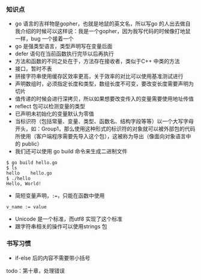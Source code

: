 
### 知识点
- go 语言的吉祥物是gopher，也就是地鼠的英文名，所以写go 的人出去做自我介绍的时候可以这样说：我是一个gopher，因为我写代码的时候像打地鼠一样，bug 一个接着一个
- go 是强类型语言，类型声明写在变量后面
- defer 语句在当前函数执行完毕以后再执行
- 方法和函数的不同之处在于，方法存在接收者，类似于C++ 中类的方法
- 接口，暂时不表
- 拼接字符串使用缓存区效率更高，关于效率的对比可以使用基准测试进行
- 声明数组时，必须指定长度和类型，数组长度不可变，要改变长度需要声明为切片
- 值传递的时候会进行深拷贝，所以如果想要改变传入的变量需要使用地址传值
- reflect 包可以检测变量的类型
- 已声明未初始化的变量默认为零值
- 当标识符（包括常量、变量、类型、函数名、结构字段等等）以一个大写字母开头，如：Group1，那么使用这种形式的标识符的对象就可以被外部包的代码所使用（客户端程序需要先导入这个包），这被称为导出（像面向对象语言中的 public）
- 我们还可以使用 go build 命令来生成二进制文件
```
$ go build hello.go 
$ ls
hello    hello.go
$ ./hello 
Hello, World!
```
- 简短变量声明，`:=`，只能在函数中使用
```
v_name := value
```
- Unicode 是一个标准，而utf8 实现了这个标准
- 跟字符串相关的操作可以使用strings 包 

### 书写习惯
- if-else 后的内容不需要带小括号

todo：第十章，处理错误